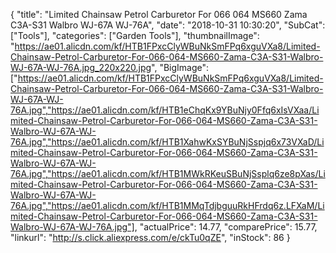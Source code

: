 {
	"title": "Limited Chainsaw Petrol Carburetor For 066 064 MS660 Zama C3A-S31 Walbro WJ-67A WJ-76A",
	"date": "2018-10-31 10:30:20",
	"SubCat": ["Tools"],
	"categories": ["Garden Tools"],
	"thumbnailImage": "https://ae01.alicdn.com/kf/HTB1FPxcClyWBuNkSmFPq6xguVXa8/Limited-Chainsaw-Petrol-Carburetor-For-066-064-MS660-Zama-C3A-S31-Walbro-WJ-67A-WJ-76A.jpg_220x220.jpg",
	"BigImage": ["https://ae01.alicdn.com/kf/HTB1FPxcClyWBuNkSmFPq6xguVXa8/Limited-Chainsaw-Petrol-Carburetor-For-066-064-MS660-Zama-C3A-S31-Walbro-WJ-67A-WJ-76A.jpg","https://ae01.alicdn.com/kf/HTB1eChqKx9YBuNjy0Ffq6xIsVXaa/Limited-Chainsaw-Petrol-Carburetor-For-066-064-MS660-Zama-C3A-S31-Walbro-WJ-67A-WJ-76A.jpg","https://ae01.alicdn.com/kf/HTB1XahwKxSYBuNjSspjq6x73VXaD/Limited-Chainsaw-Petrol-Carburetor-For-066-064-MS660-Zama-C3A-S31-Walbro-WJ-67A-WJ-76A.jpg","https://ae01.alicdn.com/kf/HTB1MWkRKeuSBuNjSsplq6ze8pXas/Limited-Chainsaw-Petrol-Carburetor-For-066-064-MS660-Zama-C3A-S31-Walbro-WJ-67A-WJ-76A.jpg","https://ae01.alicdn.com/kf/HTB1MMqTdjbguuRkHFrdq6z.LFXaM/Limited-Chainsaw-Petrol-Carburetor-For-066-064-MS660-Zama-C3A-S31-Walbro-WJ-67A-WJ-76A.jpg"],
	"actualPrice": 14.77,
	"comparePrice": 15.77,
	"linkurl": "http://s.click.aliexpress.com/e/ckTu0qZE",
	"inStock": 86
}
